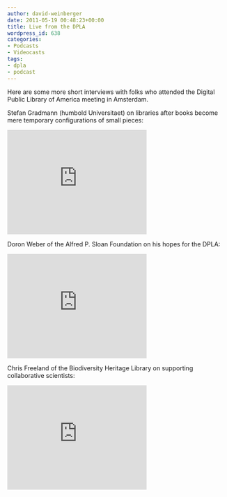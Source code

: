 ```yaml
---
author: david-weinberger
date: 2011-05-19 00:48:23+00:00
title: Live from the DPLA
wordpress_id: 638
categories:
- Podcasts
- Videocasts
tags:
- dpla
- podcast
---
```


Here are some more short interviews with folks who attended the Digital Public Library of America meeting in Amsterdam.

Stefan Gradmann (humbold Universitaet) on libraries after books become mere temporary configurations of small pieces:

<div class="embed-container"><iframe title="Stefan Gradmann" width="320" height="240" src="https://www.youtube.com/embed/CrzSPACnJ0Q" frameborder="0" allowfullscreen></iframe></div>

Doron Weber of the Alfred P. Sloan Foundation on his hopes for the DPLA:

<div class="embed-container"><iframe title="Doron Weber" width="320" height="240" src="https://www.youtube.com/embed/eeFZLMJY57E" frameborder="0" allowfullscreen></iframe></div>

Chris Freeland of the Biodiversity Heritage Library on supporting collaborative scientists:

<div class="embed-container"><iframe title="Chris Freeland" width="320" height="240" src="https://www.youtube.com/embed/sKiYpimeGEY" frameborder="0" allowfullscreen></iframe></div>
